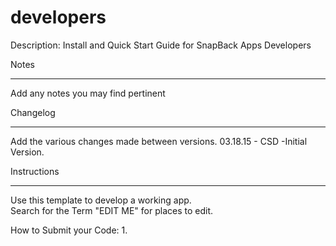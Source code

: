 developers
=======================
Description: Install and Quick Start Guide for SnapBack Apps Developers





Notes

----

Add any notes you may find pertinent 


Changelog

----

Add the various changes made between versions.
03.18.15 - CSD -Initial Version.



Instructions

----
Use this template to develop a working app.  
Search for the Term "EDIT ME" for places to edit.

How to Submit your Code:
1. 